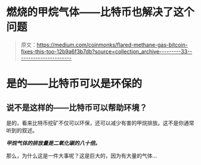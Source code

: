 # 燃烧的甲烷气体——比特币也解决了这个问题

> 原文：<https://medium.com/coinmonks/flared-methane-gas-bitcoin-fixes-this-too-12b9a6f3b7db?source=collection_archive---------33----------------------->

# 是的——比特币可以是环保的

## 说不是这样的——比特币可以帮助环境？

是的，看来比特币挖矿不仅可以环保，还可以减少有害的甲烷排放。这不是你通常听到的叙述。

***甲烷气体的排放量是二氧化碳的八十倍。***

那么，为什么这是一件大事呢？这是巨大的，因为有大量的气体…
